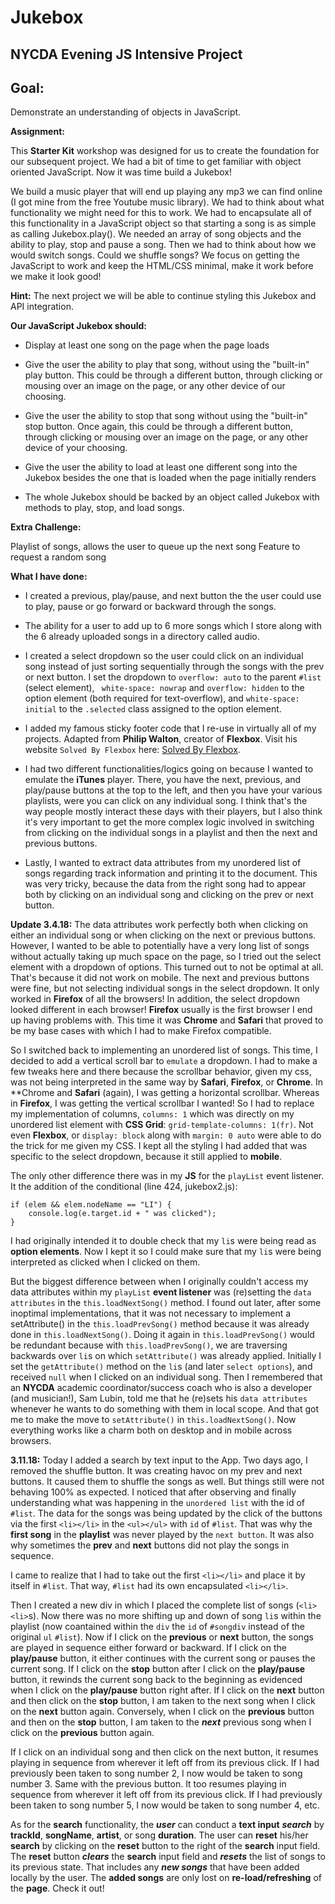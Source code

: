 # Jukebox

## NYCDA Evening JS Intensive Project

## Goal:

Demonstrate an understanding of objects in JavaScript.

**Assignment:**

This **Starter Kit** workshop was designed for us to create the foundation for our subsequent project. We had a bit of time to get familiar with object oriented JavaScript. Now it was time build a Jukebox!

We build a music player that will end up playing any mp3 we can find online (I got mine from the free Youtube music library). We had to think about what functionality we might need for this to work. We had to encapsulate all of this functionality in a JavaScript object so that starting a song is as simple as calling Jukebox.play(). We needed an array of song objects and the ability to play, stop and pause a song. Then we had to think about how we would switch songs. Could we shuffle songs?  We focus on getting the JavaScript to work and keep the HTML/CSS minimal, make it work before we make it look good!

**Hint:** The next project we will be able to continue styling this Jukebox and API integration.

**Our JavaScript Jukebox should:**

+ Display at least one song on the page when the page loads

+ Give the user the ability to play that song, without using the "built-in" play button. This could be through a different button, through clicking or mousing over an image on the page, or any other device of our choosing.

+ Give the user the ability to stop that song without using the "built-in" stop button. Once again, this could be through a different button, through clicking or mousing over an image on the page, or any other device of your choosing.

+ Give the user the ability to load at least one different song into the Jukebox besides the one that is loaded when the page initially renders

+ The whole Jukebox should be backed by an object called Jukebox with methods to play,  stop, and load songs.

**Extra Challenge:**

Playlist of songs, allows the user to queue up the next song
Feature to request a random song

**What I have done:**

+ I created a previous, play/pause, and next button the the user could use to play, pause or go forward or backward through the songs.

+ The ability for a user to add up to 6 more songs which I store along with the 6 already uploaded songs in a directory called audio.

+ I created a select dropdown so the user could click on an individual song instead of just sorting sequentially through the songs with the prev or next button. I set the dropdown to `overflow: auto` to the parent `#list` (select element), ` white-space: nowrap`
    and `overflow: hidden` to the option element (both required for text-overflow), and `white-space: initial` to the `.selected` class assigned to the option element.

+ I added my famous sticky footer code that I re-use in virtually all of my projects. Adapted from **Philip Walton**, creator of **Flexbox**. Visit his website `Solved By Flexbox` here: [Solved By Flexbox](https://philipwalton.github.io/solved-by-flexbox/).

+ I had two different functionalities/logics going on because I wanted to emulate the **iTunes** player. There, you have the next, previous, and play/pause buttons at the top to the left, and then you have your various playlists, were you can click on any individual song. I think that's the way people mostly interact these days with their players, but I also think it's very important to get the more complex logic involved in switching from clicking on the individual songs in a playlist and then the next and previous buttons.

+ Lastly, I wanted to extract data attributes from my unordered list of songs regarding track information and printing it to the document. This was very tricky, because the data from the right song had to appear both by clicking on an individual song and clicking on the prev or next button. 

**Update 3.4.18:** The data attributes work perfectly both when clicking on either an individual song or when clicking on the next or previous buttons. However, I wanted to be able to potentially have a very long list of songs without actually taking up much space on the page, so I tried out the select element with a dropdown of options. This turned out to not be optimal at all. That's because it did not work on mobile. The next and previous buttons were fine, but not selecting individual songs in the select dropdown. It only worked in **Firefox** of all the browsers! In addition, the select dropdown looked different in each browser! **Firefox** usually is the first browser I end up having problems with. This time it was **Chrome** and **Safari** that proved to be my base cases with which I had to make Firefox compatible.

So I switched back to implementing an unordered list of songs. This time, I decided to add a vertical scroll bar to `emulate` a dropdown. I had to make a few tweaks here and there because the scrollbar behavior, given my css, was not being interpreted in the same way by **Safari**, **Firefox**, or **Chrome**. In **Chrome and **Safari** (again), I was getting a horizontal scrollbar. Whereas in **Firefox**, I was getting the vertical scrollbar I wanted! So I had to replace my implementation of columns, `columns: 1` which was directly on my unordered list element with **CSS Grid**: `grid-template-columns: 1(fr)`. Not even **Flexbox**, or `display: block` along with `margin: 0 auto` were able to do the trick for me given my CSS. I kept all the styling I had added that was specific to the select dropdown, because it still applied to **mobile**.

The only other difference there was in my **JS** for the `playList` event listener. It the addition of the conditional (line 424, jukebox2.js):

```
if (elem && elem.nodeName == "LI") {
    console.log(e.target.id + " was clicked");
}
```

I had originally intended it to double check that my `li`s were being read as **option elements**. Now I kept it so I could make sure that my `li`s were being interpreted as clicked when I clicked on them.

But the biggest difference between when I originally couldn't access my data attributes within my `playList` **event listener** was (re)setting the `data attributes` in the `this.loadNextSong()` method. I found out later, after some inoptimal implementations, that it was not necessary to implement a setAttribute() in the `this.loadPrevSong()` method because it was already done in `this.loadNextSong()`. Doing it again in `this.loadPrevSong()` would be redundant because with `this.loadPrevSong()`, we are traversing backwards over `li`s on which `setAttribute()` was already applied. Initially I set the `getAttribute()` method on the `li`s (and later `select options`), and received `null` when I clicked on an individual song. Then I remembered that an **NYCDA** academic coordinator/success coach who is also a developer (and musician!), Sam Lubin, told me that he (re)sets his `data attributes` whenever he wants to do something with them in local scope. And that got me to make the move to `setAttribute()` in `this.loadNextSong()`. Now everything works like a charm both on desktop and in mobile across browsers. 

**3.11.18:** Today I added a search by text input to the App. Two days ago, I removed the shuffle button. It was creating havoc on my prev and next buttons. It caused them to shuffle the songs as well. But things still were not behaving 100% as expected. I noticed that after observing and finally understanding what was happening in the `unordered list` with the id of `#list`. The data for the songs was being updated by the click of the buttons via the first `<li></li>` in the `<ul></ul>` with `id` of `#list`. That was why the **first song** in the **playlist** was never played by the `next button`. It was also why sometimes the **prev** and **next** buttons did not play the songs in sequence. 

I came to realize that I had to take out the first `<li></li>` and place it by itself in `#list`. That way, `#list` had its own encapsulated `<li></li>`. 

Then I created a new div in which I placed the complete list of songs (`<li><li>`s). Now there was no more shifting up and down of song `li`s within the playlist (now coantained within the `div` the `id` of `#songdiv` instead of the original `ul` `#list`). Now if I click on the **previous** or **next** button, the songs are played in sequence either forward or backward. If I click on the **play/pause** button, it either continues with the current song or pauses the current song. If I click on the **stop** button after I click on the **play/pause** button, it rewinds the current song back to the beginning as evidenced when I click on the **play/pause** button right after. If I click on the **next** button and then click on the **stop** button, I am taken to the next song when I click on the **next** button again. Conversely, when I click on the **previous** button and then on the **stop** button, I am taken to the ***next*** previous song when I click on the **previous** button again.

If I click on an individual song and then click on the next button, it resumes playing in sequence from wherever it left off from its previous click. If I had previously been taken to song number 2, I now would be taken to song number 3. Same with the previous button. It too resumes playing in sequence from wherever it left off from its previous click. If I had previously been taken to song number 5, I now would be taken to song number 4, etc.

As for the **search** functionality, the ***user*** can conduct a **text input** ***search*** by **trackId**, **songName**, **artist**, or song **duration**. The user can **reset** his/her **search** by clicking on the **reset** button to the right of the **search** input field. The **reset** button ***clears*** the **search** input field and ***resets*** the list of songs to its previous state. That includes any ***new songs*** that have been added locally by the user. The **added songs** are only lost on **re-load/refreshing** of the **page**. Check it out!








